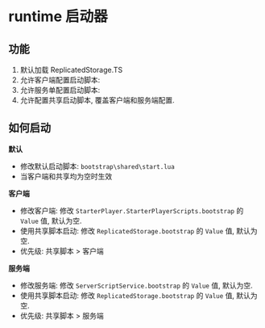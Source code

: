 # runtime 启动器

## 功能
1. 默认加载 ReplicatedStorage.TS
2. 允许客户端配置启动脚本: 
2. 允许服务单配置启动脚本: 
3. 允许配置共享启动脚本, 覆盖客户端和服务端配置.


## 如何启动

**默认**
- 修改默认启动脚本: `bootstrap\shared\start.lua`
- 当客户端和共享均为空时生效

**客户端**
- 修改客户端: 修改 `StarterPlayer.StarterPlayerScripts.bootstrap` 的 `Value` 值, 默认为空.
- 使用共享脚本启动: 修改 `ReplicatedStorage.bootstrap` 的 `Value` 值, 默认为空.
- 优先级: 共享脚本 > 客户端

**服务端**
- 修改服务端: 修改 `ServerScriptService.bootstrap` 的 `Value` 值, 默认为空.
- 使用共享脚本启动: 修改 `ReplicatedStorage.bootstrap` 的 `Value` 值, 默认为空.
- 优先级: 共享脚本 > 服务端